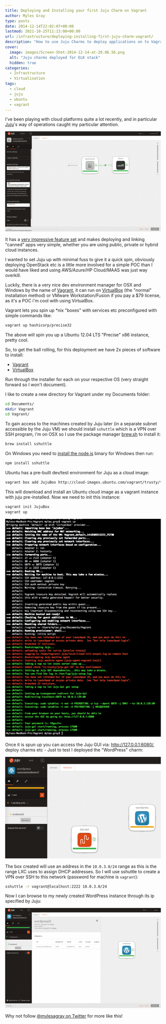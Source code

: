 ```yaml
---
title: Deploying and Installing your first Juju Charm on Vagrant
author: Myles Gray
type: posts
date: 2014-12-14T22:02:07+00:00
lastmod: 2021-10-25T11:13:00+00:00
url: /infrastructure/deploying-installing-first-juju-charm-vagrant/
description: "How to use Juju Charms to deploy applications on to Vagrant"
cover:
  image: images/Screen-Shot-2014-12-14-at-20.06.56.png
  alt: "Juju charms deployed for ELK stack"
  hidden: true
categories:
  - Infrastructure
  - Virtualisation
tags:
  - cloud
  - juju
  - ubuntu
  - vagrant
---
```


I've been playing with cloud platforms quite a lot recently, and in particular [Juju][1]'s way of operations caught my particular attention.

![Juju Interface][2]

It has a [very impressive feature set][3] and makes deploying and linking "canned" apps very simple, whether you are using public, private or hybrid cloud instances.

I wanted to set Juju up with minimal fuss to give it a quick spin, obviously deploying OpenStack etc is a little more involved for a simple POC than I would have liked and using AWS/Azure/HP Cloud/MAAS was just way overkill.

Luckily, there is a very nice dev environment manager for OSX and Windows by the name of [Vagrant][4], it can run on [VirtualBox][5] (the "normal" installation method) or VMware Workstation/Fusion if you pay a $79 license, as it's a POC i'm cool with using VirtualBox.

Vagrant lets you spin up *nix "boxes" with services etc preconfigured with simple commands like:

```sh
vagrant up hashicorp/precise32
```

The above will spin you up a Ubuntu 12.04 LTS "Precise" x86 instance, pretty cool.

So, to get the ball rolling, for this deployment we have 2x pieces of software to install:

* [Vagrant][6]
* [VirtualBox][5]

Run through the installer for each on your respective OS (very straight forward so I won't document).

I like to create a new directory for Vagrant under my Documents folder:

```sh
cd Documents/
mkdir Vagrant
cd Vagrant/ 
```

To gain access to the machines created by Juju later (in a separate subnet accessible by the Juju VM) we should install `sshuttle` which is a VPN over SSH program, i'm on OSX so I use the package manager [brew.sh][7] to install it:

```sh
brew install sshuttle
```

On Windows you need to [install the node.js][8] binary for Windows then run:

```sh
npm install sshuttle
```

Ubuntu has a pre-built dev/test environment for Juju as a cloud image:

```sh
vagrant box add JujuBox http://cloud-images.ubuntu.com/vagrant/trusty/trusty-server-cloudimg-amd64-juju-vagrant-disk1.box
```

This will download and install an Ubuntu cloud image as a vagrant instance with juju pre-installed. Now we need to init this instance:

```sh
vagrant init JujuBox
vagrant up
```

![Vagrant Init][9]

Once it is spun up you can access the Juju GUI via: <http://127.0.0.1:6080/>, deploy charms etc - Just to test I deployed the "WordPress" charm:

![Wordpress Juju Charm][10]

The box created will use an address in the `10.0.3.0/24` range as this is the range LXC uses to assign DHCP addresses. So I will use sshuttle to create a VPN over SSH to this network (password for machine is `vagrant`):

```sh
sshuttle -r vagrant@localhost:2222 10.0.3.0/24
```

Now I can browse to my newly created WordPress instance through its ip specified by Juju:

![Juju WordPress Deployed][11]

Why not follow [@mylesagray on Twitter][12] for more like this!

 [1]: https://juju.ubuntu.com/
 [2]: images/Screen-Shot-2014-12-14-at-20.06.56.png
 [3]: https://juju.ubuntu.com/features/
 [4]: https://www.vagrantup.com/
 [5]: https://www.virtualbox.org/wiki/Downloads
 [6]: https://www.vagrantup.com/downloads.html
 [7]: http://brew.sh
 [8]: http://nodejs.org/download/
 [9]: images/Screen-Shot-2014-12-14-at-20.52.58.png
 [10]: images/Screen-Shot-2014-12-14-at-21.00.58.png
 [11]: images/Screen-Shot-2014-12-14-at-21.58.51.png
 [12]: https://twitter.com/mylesagray
